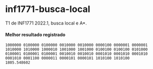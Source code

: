 # inf1771-busca-local
T1 de INF1771 2022.1, busca local e A*.

#### Melhor resultado registrado
	1000000 0100000 0100000 0010000 0010000 0000100 0000001 0000001 1010000 1010000 1000010 1001000 1001000 0100100 0100100 0101000 0100001 0100001 0100001 0010010 0010010 0001010 0001010 0001010 0001010 0001100 0000011 0000101 0000101 1010100 1010100 	1805.548602


